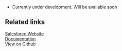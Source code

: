 - Currently under development. Will be available soon

## Related links

[Salesforce Website][]  
[Documentation][]  
[View on Github][]

[//]: # "These are reference links used in the body of this note and get stripped out when the markdown processor does its job. There is no need to format nicely because it shouldn't be seen. Thanks SO - http://stackoverflow.com/questions/4823468/store-comments-in-markdown-syntax"
[salesforce website]: https://developer.salesforce.com/docs/
[documentation]: https://docs.rudderstack.com/
[view on github]: https://github.com/rudderlabs/rudder-server
